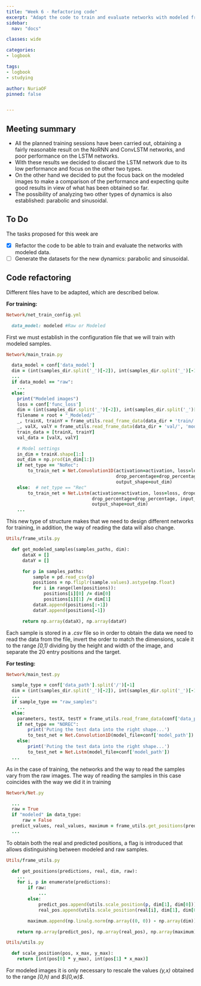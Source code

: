 ```yaml
---
title: "Week 6 - Refactoring code"
excerpt: "Adapt the code to train and evaluate networks with modeled frames."
sidebar:
  nav: "docs"

classes: wide

categories:
- logbook

tags:
- logbook
- studying

author: NuriaOF
pinned: false


---
```


## Meeting summary
- All the planned training sessions have been carried out, obtaining a fairly reasonable result on the NoRNN and ConvLSTM networks, and poor performance on the LSTM networks.
- With these results we decided to discard the LSTM network due to its low performance and focus on the other two types.
- On the other hand we decided to put the focus back on the modeled images to make a comparison of the performance and expecting quite good results in view of what has been obtained so far.
- The possibility of analyzing two other types of dynamics is also established: parabolic and sinusoidal.


## To Do
The tasks proposed for this week are

- [X] Refactor the code to be able to train and evaluate the networks with modeled data.
- [ ] Generate the datasets for the new dynamics: parabolic and sinusoidal.

## Code refactoring
Different files have to be adapted, which are described below.

**For training:**
```ruby
Network/net_train_config.yml

  data_model: modeled #Raw or Modeled
```
First we must establish in the configuration file that we will train with modeled samples.

```ruby
Network/main_train.py

  data_model = conf['data_model']
  dim = (int(samples_dir.split('_')[-2]), int(samples_dir.split('_')[-1]))
  ...
  if data_model == "raw":
    ...
  else:
    print("Modeled images")
    loss = conf['func_loss']
    dim = (int(samples_dir.split('_')[-2]), int(samples_dir.split('_')[-1]))
    filename = root + "_Modeled/"
    _, trainX, trainY = frame_utils.read_frame_data(data_dir + 'train/', 'modeled_samples', dim)
    _, valX, valY = frame_utils.read_frame_data(data_dir + 'val/', 'modeled_samples', dim)
    train_data = [trainX, trainY]
    val_data = [valX, valY]

    # Model settings
    in_dim = trainX.shape[1:]
    out_dim = np.prod(in_dim[1:])
    if net_type == "NoRec":
        to_train_net = Net.Convolution1D(activation=activation, loss=loss, dropout=dropout,
                                         drop_percentage=drop_percentage, input_shape=in_dim,
                                         output_shape=out_dim)
    else:  # net_type == "Rec"
        to_train_net = Net.Lstm(activation=activation, loss=loss, dropout=dropout,
                                drop_percentage=drop_percentage, input_shape=in_dim,
                                output_shape=out_dim)
    ...
```
This new type of structure makes that we need to design different networks for training, in addition, the way of reading the data will also change.

```ruby
Utils/frame_utils.py

  def get_modeled_samples(samples_paths, dim):
      dataX = []
      dataY = []

      for p in samples_paths:
          sample = pd.read_csv(p)
          positions = np.fliplr(sample.values).astype(np.float)
          for i in range(len(positions)):
              positions[i][0] /= dim[0]
              positions[i][1] /= dim[1]
          dataX.append(positions[:-1])
          dataY.append(positions[-1])

      return np.array(dataX), np.array(dataY)
```
Each sample is stored in a *.csv* file so in order to obtain the data we need to read the data from the file, invert the order to match the dimensions, scale it to the range *\[0,1)* dividing by the height and width of the image, and separate the 20 entry positions and the target.

**For testing:**
```ruby
Network/main_test.py

  sample_type = conf['data_path'].split('/')[-1]
  dim = (int(samples_dir.split('_')[-2]), int(samples_dir.split('_')[-1]))
  ...
  if sample_type == "raw_samples":
    ...
  else:
    parameters, testX, testY = frame_utils.read_frame_data(conf['data_path'], sample_type, dim)
    if net_type == "NOREC":
        print('Puting the test data into the right shape...')
        to_test_net = Net.Convolution1D(model_file=conf['model_path'])
    else:
        print('Puting the test data into the right shape...')
        to_test_net = Net.Lstm(model_file=conf['model_path'])
  ...
```
As in the case of training, the networks and the way to read the samples vary from the raw images. The way of reading the samples in this case coincides with the way we did it in training

```ruby
Network/Net.py

  ...
  raw = True
  if "modeled" in data_type:
      raw = False
  predict_values, real_values, maximum = frame_utils.get_positions(predict, test_y, dim, raw)
  ...
```
To obtain both the real and predicted positions, a flag is introduced that allows distinguishing between modeled and raw samples.

```ruby
Utils/frame_utils.py

  def get_positions(predictions, real, dim, raw):
    ...
    for i, p in enumerate(predictions):
        if raw:
            ...
        else:
            predict_pos.append(utils.scale_position(p, dim[1], dim[0]))
            real_pos.append(utils.scale_position(real[i], dim[1], dim[0]))

        maximum.append(np.linalg.norm(np.array((0, 0)) - np.array(dim)))

    return np.array(predict_pos), np.array(real_pos), np.array(maximum)

```
```ruby
Utils/utils.py

  def scale_position(pos, x_max, y_max):
    return [int(pos[0] * y_max), int(pos[1] * x_max)]
```
For modeled images it is only necessary to rescale the values *(y,x)* obtained to the range *\[0,h)* and *$\[0,w)$*.
